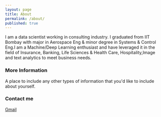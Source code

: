 ```yaml
---
layout: page
title: About
permalink: /about/
published: true
---
```


I am a data scientist working in consulting industry. I graduated from IIT Bombay with major in Aerospace Eng & minor degree in Systems & Control Eng.I am a Machine/Deep Learning enthusiast and have leveraged it in the field of Insurance, Banking, Life Sciences & Health Care, Hospitality,Image and text analytics to meet business needs. 
### More Information

A place to include any other types of information that you'd like to include about yourself.

### Contact me

[Gmail](mailto:abhijeetbiswas2212.ab@gmail.com)
